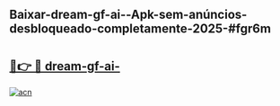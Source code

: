 ## Baixar-dream-gf-ai--Apk-sem-anúncios-desbloqueado-completamente-2025-#fgr6m

# <h2><a href="https://ainizakaria.my?title=dream-gf-ai-&ref=20M">🔗👉 🔴 dream-gf-ai-</a></h2>

[![acn](https://github.com/user-attachments/assets/0f9c940e-d8b0-45ae-aac7-cd30a18b3e1c)](https://ainizakaria.my?title=dream-gf-ai-&ref=20M)

